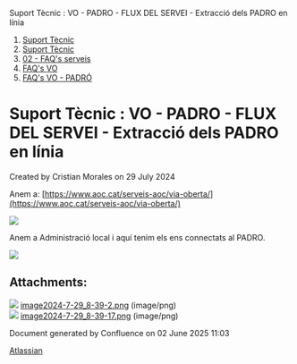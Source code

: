 Suport Tècnic : VO - PADRO - FLUX DEL SERVEI - Extracció dels PADRO en línia  

1.  [Suport Tècnic](index.md)
2.  [Suport Tècnic](13893782.md)
3.  [02 - FAQ's serveis](26313393.md)
4.  [FAQ's VO](28705575.md)
5.  [FAQ's VO - PADRÓ](28705583.md)

Suport Tècnic : VO - PADRO - FLUX DEL SERVEI - Extracció dels PADRO en línia
============================================================================

Created by Cristian Morales on 29 July 2024

Anem a: [https://www.aoc.cat/serveis-aoc/via-oberta/](https://www.aoc.cat/serveis-aoc/via-oberta/)

  

![](attachments/113311860/113311862.png)

Anem a Administració local i aquí tenim els ens connectats al PADRO.

  

![](attachments/113311860/113311861.png)

  

Attachments:
------------

![](images/icons/bullet_blue.gif) [image2024-7-29\_8-39-2.png](attachments/113311860/113311861.png) (image/png)  
![](images/icons/bullet_blue.gif) [image2024-7-29\_8-39-17.png](attachments/113311860/113311862.png) (image/png)  

Document generated by Confluence on 02 June 2025 11:03

[Atlassian](http://www.atlassian.com/)